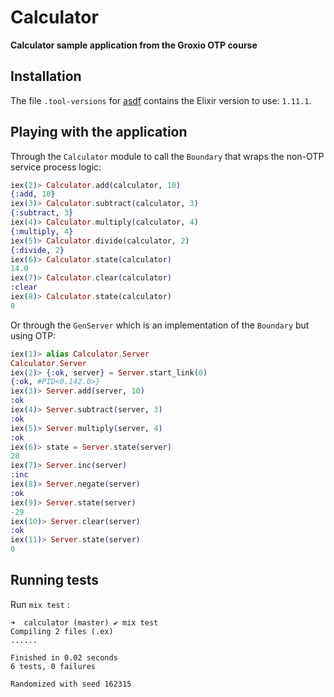 # Calculator

**Calculator sample application from the Groxio OTP course**

## Installation

The file `.tool-versions` for [asdf](https://github.com/asdf-vm/asdf) contains the Elixir version to use: `1.11.1`.

## Playing with the application

Through the `Calculator` module to call the `Boundary` that wraps the non-OTP service process logic:

```elixir
iex(2)> Calculator.add(calculator, 10)
{:add, 10}
iex(3)> Calculator.subtract(calculator, 3)
{:subtract, 3}
iex(4)> Calculator.multiply(calculator, 4)
{:multiply, 4}
iex(5)> Calculator.divide(calculator, 2)
{:divide, 2}
iex(6)> Calculator.state(calculator)
14.0
iex(7)> Calculator.clear(calculator)
:clear
iex(8)> Calculator.state(calculator)
0
```
Or through the `GenServer` which is an implementation of the `Boundary` but using OTP:

```elixir
iex(1)> alias Calculator.Server
Calculator.Server
iex(2)> {:ok, server} = Server.start_link(0)
{:ok, #PID<0.142.0>}
iex(3)> Server.add(server, 10)
:ok
iex(4)> Server.subtract(server, 3)
:ok
iex(5)> Server.multiply(server, 4)
:ok
iex(6)> state = Server.state(server)
28
iex(7)> Server.inc(server)
:inc
iex(8)> Server.negate(server)
:ok
iex(9)> Server.state(server)
-29
iex(10)> Server.clear(server)
:ok
iex(11)> Server.state(server)
0
```
## Running tests

Run `mix test` :

```
➜  calculator (master) ✔ mix test
Compiling 2 files (.ex)
......

Finished in 0.02 seconds
6 tests, 0 failures

Randomized with seed 162315
```

